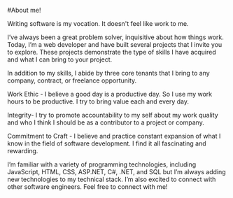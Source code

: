 #About me!

Writing software is my vocation. It doesn't feel like work to me.

I’ve always been a great problem solver, inquisitive about how things work. Today, I’m a web developer and have built several projects that I invite you to explore. These projects demonstrate the type of skills I have acquired and what I can bring to your project.

In addition to my skills, I abide by three core tenants that I bring to any company, contract, or freelance opportunity.

Work Ethic - I believe a good day is a productive day. So I use my work hours to be productive. I try to bring value each and every day.

Integrity- I try to promote accountability to my self about my work quality and who I think I should be as a contributor to a project or company.

Commitment to Craft - I believe and practice constant expansion of what I know in the field of software development. I find it all fascinating and rewarding.

I’m familiar with a variety of programming technologies, including JavaScript, HTML, CSS, ASP.NET, C#, .NET, and SQL but I’m always adding new technologies to my technical stack. I’m also excited to connect with other software engineers. Feel free to connect with me!
